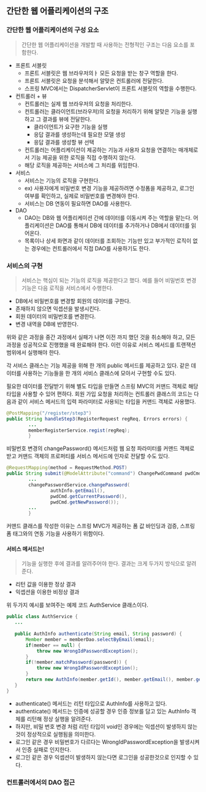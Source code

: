 ## 간단한 웹 어플리케이션의 구조

### 간단한 웹 어플리케이션의 구성 요소
> 간단한 웹 어플리케이션을 개발할 때 사용하는 전형적인 구조는 다음 요소를 포함한다.

 - 프론트 서블릿
   - 프론트 서블릿은 웹 브라우저의ㅏ 모든 요청을 받는 창구 역할을 한다.
   - 프론트 서블릿은 요청을 분석해서 알맞은 컨트롤러에 전달한다.
   - 스프링 MVC에서는 DispatcherServlet이 프론트 서블릿의 역할을 수행한다.
 - 컨트롤러 + 뷰
   - 컨트롤러는 실제 웹 브라우저의 요청을 처리한다.
   - 컨트롤러는 클라이언트(브라우저)의 요청을 처리하기 위해 알맞은 기능을 실행하고 그 결과를 뷰에 전달한다.
     - 클라이언트가 요구한 기능을 실행
     - 응답 결과를 생성하는데 필요한 모델 생성
     - 응답 결과를 생성할 뷰 선택
   - 컨트롤러는 어플리케이션이 제공하는 기능과 사용자 요청을 연결하는 매개체로서 기능 제공을 위한 로직을 직접 수행하지 않는다.
   - 해당 로직을 제공하는 서비스에 그 처리를 위임한다.
 - 서비스
   - 서비스는 기능의 로직을 구현한다.
   - ex) 사용자에게 비밀번호 변경 기능을 제공하려면 수정폼을 제공하고, 로그인 여부를 확인하고, 실제로 비밀번호를 변경해야 한다.
   - 서비스는 DB 연동이 필요하면 DAO를 사용한다.
 - DAO
   - DAO는 DB와 웹 어플리케이션 간에 데이터를 이동시켜 주는 역할을 맡는다. 어플리케이션은 DAO를 통해서 DB에 데이터를 추가하거나 DB에서 데이터를 읽어온다.
   - 목록이나 상세 화면과 같이 데이터를 조회하는 기능만 있고 부가적인 로직이 없는 경우에는 컨트롤러에서 직접 DAO를 사용하기도 한다.

### 서비스의 구현

> 서비스는 핵심이 되는 기능의 로직을 제공한다고 했다. 예를 들어 비밀번호 변경 기능은 다음 로직을 서비스에서 수행한다.

 - DB에서 비밀번호를 변경할 회원의 데이터를 구한다.
 - 존재하지 않으면 익셉션을 발생시킨다.
 - 회원 데이터의 비밀번호를 변경한다.
 - 변경 내역을 DB에 반영한다.

위와 같은 과정을 중간 과정에서 실패가 나면 이전 까지 했던 것을 취소해야 하고, 모든 과정을 성공적으로
진행했을 때 완료해야 한다. 이런 이유로 서비스 메서드를 트랜잭션 범위에서 실행해야 한다.

각 서비스 클래스는 기능 제공을 위해 한 개의 public 메서드를 제공하고 있다.
같은 데이터를 사용하는 기능들을 한 개의 서비스 클래스에 모아서 구현할 수도 있다.

필요한 데이터를 전달받기 위해 별도 타입을 만들면 스프링 MVC의 커맨드 객체로 해당 타입을 사용할 수 있어 편하다.
회원 가입 요청을 처리하는 컨트롤러 클래스의 코드는 다음과 같이 서비스 메서드의 입력 파라미터로 사용되는 타입을 커맨드 객체로 사용했다.

```java
@PostMapping("/register/step3")
public String handleStep3(RegisterRequest regReq, Errors errors) {
        ...
        memberRegisterService.regist(regReq);
        }
```

비밀번호 변경의 changePassword() 메서드처럼 웹 요청 파라미터를 커맨드 객체로 받고 커맨드 객체의 프로퍼티를 서비스 메서드에 인자로 전달할 수도 있다.

```java
@RequestMapping(method = RequestMethod.POST)
public String submit(@ModelAttribute("command") ChangePwdCommand pwdCmd, Errors errors, HttpSession session) {
        ...
        changePasswordService.changePassword(
                authInfo.getEmail(),
                pwdCmd.getCurrentPassword(),
                pwdCmd.getNewPassword());
        ...
        }
```
커맨드 클래스를 작성한 이유는 스프링 MVC가 제공하는 폼 값 바인딩과 검증, 스프링 폼 태그와의 연동 기능을 사용하기 위함이다.

#### 서비스 메서드는!
> 기능을 실행한 후에 결과를 알려주어야 한다. 결과는 크게 두가지 방식으로 알려준다.

 - 리턴 값을 이용한 정상 결과
 - 익셉션을 이용한 비정상 결과

위 두가지 예시를 보여주는 예제 코드 AuthService 클래스이다.

```java
public class AuthService {
   ...
   
   public AuthInfo authenticate(String email, String password) {
       Member member = memberDao.selectByEmail(email);
       if(member == null) {
           throw new WrongIdPasswordException();
       }
       if(!member.matchPassword(password)) {
           throw new WrongIdPasswordException();
       }
       return new AuthInfo(member.getId(), member.getEmail(), member.getName());
   }
}
```
 - authenticate() 메서드는 리턴 타입으로 AuthInfo를 사용하고 있다.
 - authenticate() 메서드는 인증에 성공할 경우 인증 정보를 담고 있는 AuthInfo 객체를 리턴해 정상 실행을 알려준다.
 - 하지만, 비밀 번호 변경 처럼 리턴 타입이 void인 경우에는 익셉션이 발생하지 않는 것이 정상적으로 실행됨을 의미한다.
 - 로그인 같은 경우 비밀번호가 다르다는 WrongIdPasswordException을 발생시켜서 인증 실패로 인지한다.
 - 로그인 같은 경우 익셉션이 발생하지 않는다면 로그인을 성공한것으로 인지할 수 있다.

### 컨트롤러에서의 DAO 접근
